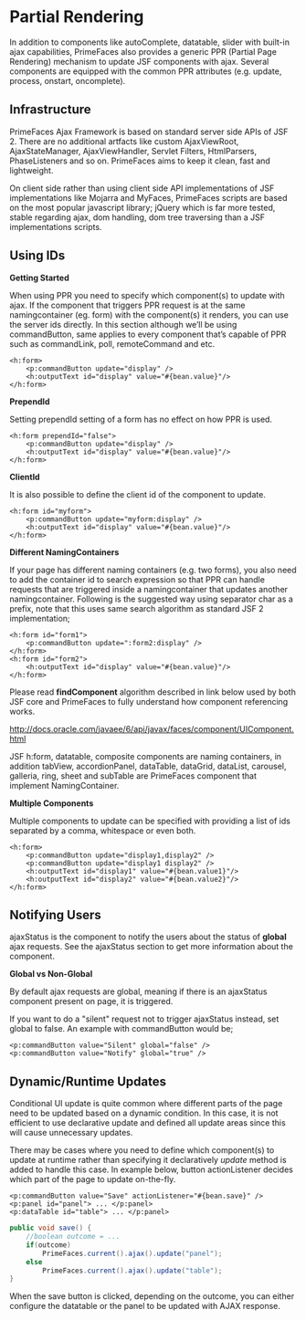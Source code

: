 # Partial Rendering

In addition to components like autoComplete, datatable, slider with built-in ajax capabilities,
PrimeFaces also provides a generic PPR (Partial Page Rendering) mechanism to update JSF
components with ajax. Several components are equipped with the common PPR attributes (e.g.
update, process, onstart, oncomplete).

## Infrastructure

PrimeFaces Ajax Framework is based on standard server side APIs of JSF 2. There are no additional
artfacts like custom AjaxViewRoot, AjaxStateManager, AjaxViewHandler, Servlet Filters,
HtmlParsers, PhaseListeners and so on. PrimeFaces aims to keep it clean, fast and lightweight.

On client side rather than using client side API implementations of JSF implementations like
Mojarra and MyFaces, PrimeFaces scripts are based on the most popular javascript library; jQuery
which is far more tested, stable regarding ajax, dom handling, dom tree traversing than a JSF
implementations scripts.

## Using IDs

**Getting Started**

When using PPR you need to specify which component(s) to update with ajax. If the component
that triggers PPR request is at the same namingcontainer (eg. form) with the component(s) it
renders, you can use the server ids directly. In this section although we’ll be using commandButton,
same applies to every component that’s capable of PPR such as commandLink, poll,
remoteCommand and etc.

```xhtml
<h:form>
    <p:commandButton update="display" />
    <h:outputText id="display" value="#{bean.value}"/>
</h:form>
```
**PrependId**

Setting prependId setting of a form has no effect on how PPR is used.

```xhtml
<h:form prependId="false">
    <p:commandButton update="display" />
    <h:outputText id="display" value="#{bean.value}"/>
</h:form>
```

**ClientId**

It is also possible to define the client id of the component to update.

```xhtml
<h:form id="myform">
    <p:commandButton update="myform:display" />
    <h:outputText id="display" value="#{bean.value}"/>
</h:form>
```
**Different NamingContainers**

If your page has different naming containers (e.g. two forms), you also need to add the container id
to search expression so that PPR can handle requests that are triggered inside a namingcontainer
that updates another namingcontainer. Following is the suggested way using separator char as a
prefix, note that this uses same search algorithm as standard JSF 2 implementation;

```xhtml
<h:form id="form1">
    <p:commandButton update=":form2:display" />
</h:form>
<h:form id="form2">
    <h:outputText id="display" value="#{bean.value}"/>
</h:form>
```
Please read **findComponent** algorithm described in link below used by both JSF core and
PrimeFaces to fully understand how component referencing works.

http://docs.oracle.com/javaee/6/api/javax/faces/component/UIComponent.html

JSF h:form, datatable, composite components are naming containers, in addition tabView,
accordionPanel, dataTable, dataGrid, dataList, carousel, galleria, ring, sheet and subTable are
PrimeFaces component that implement NamingContainer.

**Multiple Components**

Multiple components to update can be specified with providing a list of ids separated by a comma,
whitespace or even both.

```xhtml
<h:form>
    <p:commandButton update="display1,display2" />
    <p:commandButton update="display1 display2" />
    <h:outputText id="display1" value="#{bean.value1}"/>
    <h:outputText id="display2" value="#{bean.value2}"/>
</h:form>
```

## Notifying Users

ajaxStatus is the component to notify the users about the status of **global** ajax requests. See the
ajaxStatus section to get more information about the component.

**Global vs Non-Global**

By default ajax requests are global, meaning if there is an ajaxStatus component present on page, it
is triggered.

If you want to do a "silent" request not to trigger ajaxStatus instead, set global to false. An example
with commandButton would be;

```xhtml
<p:commandButton value="Silent" global="false" />
<p:commandButton value="Notify" global="true" />
```

## Dynamic/Runtime Updates

Conditional UI update is quite common where different parts of the page need to be updated based
on a dynamic condition. In this case, it is not efficient to use declarative update and defined all
update areas since this will cause unnecessary updates.

There may be cases where you need to define which component(s) to update at runtime rather than specifying it declaratively
 _update_ method is added to handle this case. In example below, button actionListener decides which part of the page to update on-the-fly.

```xhtml
<p:commandButton value="Save" actionListener="#{bean.save}" />
<p:panel id="panel"> ... </p:panel>
<p:dataTable id="table"> ... </p:panel>
```
```java
public void save() {
    //boolean outcome = ...
    if(outcome)
        PrimeFaces.current().ajax().update("panel");
    else
        PrimeFaces.current().ajax().update("table");
}
```
When the save button is clicked, depending on the outcome, you can either configure the datatable
or the panel to be updated with AJAX response.